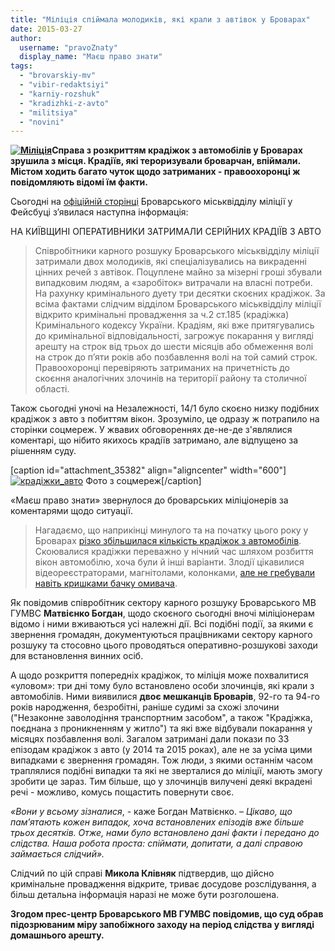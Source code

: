 ```yaml
---
title: "Міліція спіймала молодиків, які крали з автівок у Броварах"
date: 2015-03-27
author: 
  username: "pravoZnaty"
  display_name: "Маєш право знати"
tags: 
  - "brovarskiy-mv"
  - "vibir-redaktsiyi"
  - "karniy-rozshuk"
  - "kradizhki-z-avto"
  - "militsiya"
  - "novini"
---
```


**[![Міліція](https://mpz.brovary.org/wp-content/uploads/2014/05/Militsiya.jpg)](https://mpz.brovary.org/wp-content/uploads/2014/05/Militsiya.jpg)Справа з розкриттям крадіжок з автомобілів у Броварах зрушила з місця. Крадіїв, які тероризували броварчан, впіймали. Містом ходить багато чуток щодо затриманих - правоохоронці ж повідомляють відомі їм факти.**

Сьогодні на [офіційній сторінці](https://www.facebook.com/profile.php?id=100007205655743&fref=ts) Броварського міськвідділу міліції у Фейсбуці з’явилася наступна інформація:

НА КИЇВЩИНІ ОПЕРАТИВНИКИ ЗАТРИМАЛИ СЕРІЙНИХ КРАДІЇВ З АВТО

> Співробітники карного розшуку Броварського міськвідділу міліції затримали двох молодиків, які спеціалізувались на викраденні цінних речей з автівок. Поцуплене майно за мізерні гроші збували випадковим людям, а «заробіток» витрачали на власні потреби. На рахунку кримінального дуету три десятки скоєних крадіжок. За всіма фактами слідчим відділом Броварського міськвідділу міліції відкрито кримінальні провадження за ч.2 ст.185 (крадіжка) Кримінального кодексу України. Крадіям, які вже притягувались до кримінальної відповідальності, загрожує покарання у вигляді арешту на строк від трьох до шести місяців або обмеження волі на строк до п’яти років або позбавлення волі на той самий строк. Правоохоронці перевіряють затриманих на причетність до скоєння аналогічних злочинів на території району та столичної області.

Також сьогодні уночі на Незалежності, 14/1 було скоєно низку подібних крадіжок з авто з побиттям вікон. Зрозуміло, це одразу ж потрапило на сторінки соцмереж. У жвавих обговореннях де-не-де з'являлися коментарі, що нібито якихось крадіїв затримано, але відпущено за рішенням суду.

\[caption id="attachment\_35382" align="aligncenter" width="600"\][![крадіжки_авто](https://mpz.brovary.org/wp-content/uploads/2015/03/kradizhki_avto.jpg)](https://mpz.brovary.org/wp-content/uploads/2015/03/kradizhki_avto.jpg) Фото з соцмереж\[/caption\]

«Маєш право знати» звернулося до броварських міліціонерів за коментарями щодо ситуації.

> Нагадаємо, що наприкінці минулого та на початку цього року у Броварах [різко збільшилася кількість крадіжок з автомобілів](https://mpz.brovary.org/u-brovarah-strimko-zrostaye-kilkist-pograbuvan-avtomobiliv-yak-vberegti-svoye-poradi-militsiyi-ta-strahovoyi/). Скоювалися крадіжки переважно у нічний час шляхом розбиття вікон автомобілю, хоча були й інші варіанти. Злодії цікавилися відеореєстраторами, магнітолами, колонками, [але не гребували навіть кришками бачку омивача](https://mpz.brovary.org/kradizhki-z-avto-yak-tse-vidbuvayetsya-istoriyi-chotiroh-postrazhdalih/).

Як повідомив співробітник сектору карного розшуку Броварського МВ ГУМВС **Матвієнко Богдан**, щодо скоєного сьогодні вночі міліціонерам відомо і ними вживаються усі належні дії. Всі подібні події, за якими є звернення громадян, документуються працівниками сектору карного розшуку та стосовно цього проводяться оперативно-розшукові заходи для встановлення винних осіб.

А щодо розкриття попередніх крадіжок, то міліція може похвалитися «уловом»: три дні тому було встановлено особи злочинців, які крали з автомобілів. Ними виявилися **двоє мешканців Броварів**, 92-го та 94-го років народження, безробітні, раніше судимі за схожі злочини ("Незаконне заволодіння транспортним засобом", а також "Крадіжка, поєднана з проникненням у житло") та які вже відбували покарання у місяцях позбавлення волі. Загалом затримані дали покази по 33 епізодам крадіжок з авто (у 2014 та 2015 роках), але не за усіма цими випадками є звернення громадян. Тож люди, з якими останнім часом траплялися подібні випадки та які не зверталися до міліції, мають змогу зробити це зараз. Тим більше, що у злочинців вилучені деякі вкрадені речі - можливо, комусь пощастить повернути своє.

_«Вони у всьому зізналися_, - каже Богдан Матвієнко. – _Цікаво, що пам’ятають кожен випадок, хоча встановлених епізодів вже більше трьох десятків. Отже, нами було встановлено дані факти і передано до слідства. Наша робота проста: спіймати, допитати, а далі справою займається слідчий»._

Слідчий по цій справі **Микола Клівняк** підтвердив, що дійсно кримінальне провадження відкрите, триває досудове розслідування, а більш детальна інформація наразі не може бути розголошена.

**Згодом прес-центр Броварського МВ ГУМВС повідомив, що суд обрав підозрюваним міру запобіжного заходу на період слідства у вигляді домашнього арешту.**
